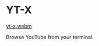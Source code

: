 # YT-X

[yt-x.webm](https://github.com/user-attachments/assets/8a636b8f-67bd-4a3b-84d6-d166b712f70d)

Browse YouTube from your terminal.
